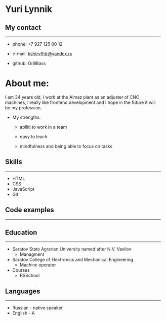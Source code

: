 # Yuri Lynnik 
## My contact
--- 
* phone: +7 927 125 00 12

* e-mail: kshtrvfhtr@yandex.ru

* github: GrillBass

# About me:

I am 34 years old, I work at the Almaz plant as an adjuster of CNC machines, I really like frontend development and I hope in the future it will be my profession.

* My strengths:

    - abiliti to work in a team

    - easy to teach

    - mindfulness and being able to focus on tasks
## Skills
---
* HTML
* CSS
* JavaScript
* Git

## Code examples
---




## Education
--- 
 * Saratov State Agrarian University named after N.V. Vavilov
    - Managment
 * Saratov College of Electronics and Mechanical Engineering
    - Machine operator
 * Courses
    - RSSchool
## Languages
--- 
 * Russian - native speaker
 * English - A    



